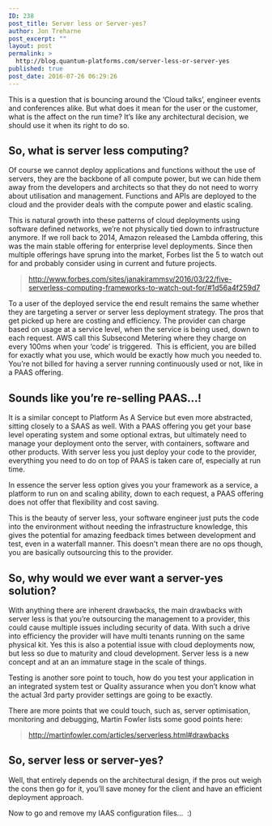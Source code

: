 ```yaml
---
ID: 238
post_title: Server less or Server-yes?
author: Jon Treharne
post_excerpt: ""
layout: post
permalink: >
  http://blog.quantum-platforms.com/server-less-or-server-yes
published: true
post_date: 2016-07-26 06:29:26
---
```

This is a question that is bouncing around the ‘Cloud talks’, engineer events and conferences alike. But what does it mean for the user or the customer, what is the affect on the run time? It’s like any architectural decision, we should use it when its right to do so.
<h2 class="p1">So, what is server less computing?</h2>
<p class="p1">Of course we cannot deploy applications and functions without the use of servers, they are the backbone of all compute power, but we can hide them away from the developers and architects so that they do not need to worry about utilisation and management. Functions and APIs are deployed to the cloud and the provider deals with the compute power and elastic scaling.</p>
<p class="p1">This is natural growth into these patterns of cloud deployments using software defined networks, we’re not physically tied down to infrastructure anymore. If we roll back to 2014, Amazon released the Lambda offering, this was the main stable offering for enterprise level deployments. Since then multiple offerings have sprung into the market, Forbes list the 5 to watch out for and probably consider using in current and future projects.</p>

<blockquote>
<p class="p3"><a href="http://www.forbes.com/sites/janakirammsv/2016/03/22/five-serverless-computing-frameworks-to-watch-out-for/#1d56a4f259d7">http://www.forbes.com/sites/janakirammsv/2016/03/22/five-serverless-computing-frameworks-to-watch-out-for/#1d56a4f259d7</a></p>
</blockquote>
<p class="p1">To a user of the deployed service the end result remains the same whether they are targeting a server or server less deployment strategy. The pros that get picked up here are costing and efficiency. The provider can charge based on usage at a service level, when the service is being used, down to each request. AWS call this Subsecond Metering where they charge on every 100ms when your ‘code’ is triggered.<span class="Apple-converted-space">  </span>This is efficient, you are billed for exactly what you use, which would be exactly how much you needed to. You’re not billed for having a server running continuously used or not, like in a PAAS offering.</p>

<h2 class="p1">Sounds like you’re re-selling PAAS…!</h2>
<p class="p1">It is a similar concept to Platform As A Service but even more abstracted, sitting closely to a SAAS as well. With a PAAS offering you get your base level operating system and some optional extras, but ultimately need to manage your deployment onto the server, with containers, software and other products. With server less you just deploy your code to the provider, everything you need to do on top of PAAS is taken care of, especially at run time.</p>
<p class="p1">In essence the server less option gives you your framework as a service, a platform to run on and scaling ability, down to each request, a PAAS offering does not offer that flexibility and cost saving.</p>
<p class="p1">This is the beauty of server less, your software engineer just puts the code into the environment without needing the infrastructure knowledge, this gives the potential for amazing feedback times between development and test, even in a waterfall manner. This doesn't mean there are no ops though, you are basically outsourcing this to the provider.</p>

<h2 class="p1">So, why would we ever want a server-yes solution?</h2>
<p class="p1">With anything there are inherent drawbacks, the main drawbacks with server less is that you’re outsourcing the management to a provider, this could cause multiple issues including security of data. With such a drive into efficiency the provider will have multi tenants running on the same physical kit. Yes this is also a potential issue with cloud deployments now, but less so due to maturity and cloud development. Server less is a new concept and at an an immature stage in the scale of things.</p>
<p class="p1">Testing is another sore point to touch, how do you test your application in an integrated system test or Quality assurance when you don’t know what the actual 3rd party provider settings are going to be exactly.</p>
<p class="p1">There are more points that we could touch, such as, server optimisation, monitoring and debugging, Martin Fowler lists some good points here:</p>

<blockquote>
<p class="p1"><a href="http://martinfowler.com/articles/serverless.html#drawbacks"><span class="s1">http://martinfowler.com/articles/serverless.html#drawbacks</span></a></p>
</blockquote>
<h2 class="p1">So, server less or server-yes?</h2>
<p class="p1">Well, that entirely depends on the architectural design, if the pros out weigh the cons then go for it, you’ll save money for the client and have an efficient deployment approach.</p>
<p class="p1">Now to go and remove my IAAS configuration files…  :)</p>